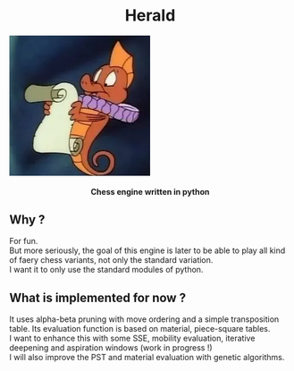 <h1 align="center">Herald</h1>
<img align="center" src="herald.webp">
<h4 align="center">Chess engine written in python</h4>

## Why ?

For fun.  
But more seriously, the goal of this engine is later to be able to play all kind of faery chess variants, not only the standard variation.  
I want it to only use the standard modules of python.

## What is implemented for now ?

It uses alpha-beta pruning with move ordering and a simple transposition table. Its evaluation function is based on material, piece-square tables.  
I want to enhance this with some SSE, mobility evaluation, iterative deepening and aspiration windows (work in progress !)  
I will also improve the PST and material evaluation with genetic algorithms.
